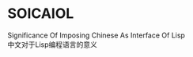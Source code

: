 SOICAIOL
=============================================================
Significance Of Imposing Chinese As Interface Of Lisp <br>
中文对于Lisp编程语言的意义
